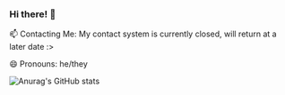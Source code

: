 ### Hi there! 👋

📫 Contacting Me: My contact system is currently closed, will return at a later date :>

😄 Pronouns: he/they

![Anurag's GitHub stats](https://github-readme-stats.vercel.app/api?username=JosTheDude&show_icons=true&theme=dark)

<!--
**JosTheDude/JosTheDude** is a ✨ _special_ ✨ repository because its `README.md` (this file) appears on your GitHub profile.

Here are some ideas to get you started:

- 🔭 I’m currently working on ...
- 🌱 I’m currently learning ...
- 👯 I’m looking to collaborate on ...
- 🤔 I’m looking for help with ...
- 💬 Ask me about ...
- 📫 How to reach me: ...
- 😄 Pronouns: ...
- ⚡ Fun fact: ...
-->
